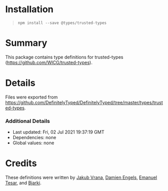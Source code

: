 # Installation

> `npm install --save @types/trusted-types`

# Summary

This package contains type definitions for trusted-types (https://github.com/WICG/trusted-types).

# Details

Files were exported from https://github.com/DefinitelyTyped/DefinitelyTyped/tree/master/types/trusted-types.

### Additional Details

- Last updated: Fri, 02 Jul 2021 19:37:19 GMT
- Dependencies: none
- Global values: none

# Credits

These definitions were written by [Jakub Vrana](https://github.com/vrana), [Damien Engels](https://github.com/engelsdamien), [Emanuel Tesar](https://github.com/siegrift), and [Bjarki](https://github.com/bjarkler).
